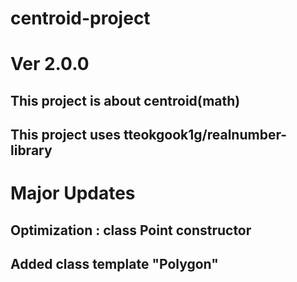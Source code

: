 # centroid-project
# Ver 2.0.0
## This project is about centroid(math)
## This project uses tteokgook1g/realnumber-library
# Major Updates
## Optimization : class Point constructor
## Added class template "Polygon"
